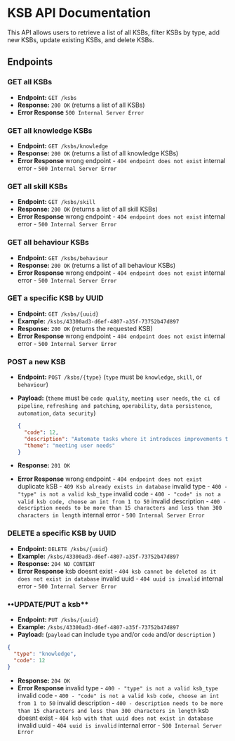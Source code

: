 # KSB API Documentation

This API allows users to retrieve a list of all KSBs, filter KSBs by type, add new KSBs, update existing KSBs, and delete KSBs.


## Endpoints  

### **GET all KSBs**  
- **Endpoint:** `GET /ksbs`  
- **Response:** `200 OK` (returns a list of all KSBs) 
- **Error Response** 
  `500 Internal Server Error`

### **GET all knowledge KSBs**  
- **Endpoint:** `GET /ksbs/knowledge`  
- **Response:** `200 OK` (returns a list of all knowledge KSBs)  
- **Error Response** 
  wrong endpoint - `404 endpoint does not exist`
  internal error - `500 Internal Server Error`


### **GET all skill KSBs**  
- **Endpoint:** `GET /ksbs/skill`  
- **Response:** `200 OK` (returns a list of all skill KSBs)  
- **Error Response** 
  wrong endpoint - `404 endpoint does not exist`
  internal error - `500 Internal Server Error`


### **GET all behaviour KSBs**  
- **Endpoint:** `GET /ksbs/behaviour`  
- **Response:** `200 OK` (returns a list of all behaviour KSBs) 
- **Error Response** 
  wrong endpoint - `404 endpoint does not exist`
  internal error - `500 Internal Server Error`


### **GET a specific KSB by UUID**  
- **Endpoint:** `GET /ksbs/{uuid}`  
- **Example:** `/ksbs/43300ad3-d6ef-4807-a35f-73752b47d897`  
- **Response:** `200 OK` (returns the requested KSB)  
- **Error Response** 
  wrong endpoint - `404 endpoint does not exist`
  internal error - `500 Internal Server Error`


### **POST a new KSB**  
- **Endpoint:** `POST /ksbs/{type}` (`type` must be `knowledge`, `skill`, or `behaviour`)  
- **Payload:**   (`theme` must be `code quality`, `meeting user needs`, `the ci cd pipeline`, `refreshing and patching`, `operability`, `data persistence`, `automation`, `data security`)

  ```json
  {
    "code": 12,
    "description": "Automate tasks where it introduces improvements to the efficiency of business processes and reduces waste, considering the effort and cost of automation.",
    "theme": "meeting user needs"
  }
- **Response:** `201 OK`
- **Error Response** 
  wrong endpoint - `404 endpoint does not exist`
  duplicate kSB - `409 Ksb already exists in database`
  invalid type - `400 - "type" is not a valid ksb_type`
  invalid code - `400 - "code" is not a valid ksb code, choose an int from 1 to 50`
  invalid description - `400 - description needs to be more than 15 characters and less than 300 characters in length`
  internal error - `500 Internal Server Error`


### **DELETE a specific KSB by UUID** 
- **Endpoint:** `DELETE /ksbs/{uuid}`
- **Example:** `/ksbs/43300ad3-d6ef-4807-a35f-73752b47d897`  
- **Response:** `204 NO CONTENT`
- **Error Response** 
    ksb doesnt exist - `404 ksb cannot be deleted as it does not exist in database`
    invalid uuid - `404 uuid is invalid`
    internal error - `500 Internal Server Error`



### ••UPDATE/PUT a ksb**
- **Endpoint:** `PUT /ksbs/{uuid}`
- **Example:** `/ksbs/43300ad3-d6ef-4807-a35f-73752b47d897`  
- **Payload:** (`payload` can include `type` and/or `code` and/or `description` )
```json
{
  "type": "knowledge", 
  "code": 12
}
```
- **Response:** `204 OK`
- **Error Response** 
    invalid type - `400 - "type" is not a valid ksb_type`
    invalid code - `400 - "code" is not a valid ksb code, choose an int from 1 to 50`
    invalid description - `400 - description needs to be more than 15 characters and less than 300 characters in length`
    ksb doesnt exist - `404 ksb with that uuid does not exist in database`
    invalid uuid - `404 uuid is invalid`
    internal error - `500 Internal Server Error`
